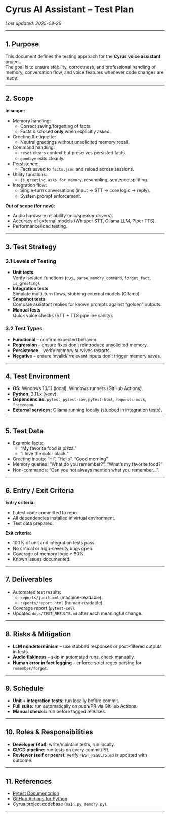 # Cyrus AI Assistant – Test Plan

_Last updated: 2025-08-26_

---

## 1. Purpose

This document defines the testing approach for the **Cyrus voice assistant** project.  
The goal is to ensure stability, correctness, and professional handling of memory, conversation flow, and voice features whenever code changes are made.

---

## 2. Scope

**In scope:**
- Memory handling:
  - Correct saving/forgetting of facts.
  - Facts disclosed **only** when explicitly asked.
- Greeting & etiquette:
  - Neutral greetings without unsolicited memory recall.
- Command handling:
  - `reset` clears context but preserves persisted facts.
  - `goodbye` exits cleanly.
- Persistence:
  - Facts saved to `facts.json` and reload across sessions.
- Utility functions:
  - `is_greeting`, `asks_for_memory`, resampling, sentence splitting.
- Integration flow:
  - Single-turn conversations (input → STT → core logic → reply).
  - System prompt enforcement.

**Out of scope (for now):**
- Audio hardware reliability (mic/speaker drivers).
- Accuracy of external models (Whisper STT, Ollama LLM, Piper TTS).
- Performance/load testing.

---

## 3. Test Strategy

### 3.1 Levels of Testing
- **Unit tests**  
  Verify isolated functions (e.g., `parse_memory_command`, `forget_fact`, `is_greeting`).
- **Integration tests**  
  Simulate multi-turn flows, stubbing external models (Ollama).
- **Snapshot tests**  
  Compare assistant replies for known prompts against “golden” outputs.
- **Manual tests**  
  Quick voice checks (STT + TTS pipeline sanity).

### 3.2 Test Types
- **Functional** – confirm expected behavior.
- **Regression** – ensure fixes don’t reintroduce unsolicited memory.
- **Persistence** – verify memory survives restarts.
- **Negative** – ensure invalid/irrelevant inputs don’t trigger memory saves.

---

## 4. Test Environment

- **OS:** Windows 10/11 (local), Windows runners (GitHub Actions).  
- **Python:** 3.11.x (venv).  
- **Dependencies:** `pytest`, `pytest-cov`, `pytest-html`, `requests-mock`, `freezegun`.  
- **External services:** Ollama running locally (stubbed in integration tests).

---

## 5. Test Data

- Example facts:  
  - “My favorite food is pizza.”  
  - “I love the color black.”  
- Greeting inputs: “Hi”, “Hello”, “Good morning”.  
- Memory queries: “What do you remember?”, “What’s my favorite food?”  
- Non-commands: “Can you not always mention what you remember…”.

---

## 6. Entry / Exit Criteria

**Entry criteria:**
- Latest code committed to repo.
- All dependencies installed in virtual environment.
- Test data prepared.

**Exit criteria:**
- 100% of unit and integration tests pass.
- No critical or high-severity bugs open.
- Coverage of memory logic ≥ 80%.
- Known issues documented.

---

## 7. Deliverables

- Automated test results:
  - `reports/junit.xml` (machine-readable).
  - `reports/report.html` (human-readable).
- Coverage report (`pytest-cov`).
- Updated `docs/TEST_RESULTS.md` after each meaningful change.

---

## 8. Risks & Mitigation

- **LLM nondeterminism** – use stubbed responses or post-filtered outputs in tests.  
- **Audio flakiness** – skip in automated runs, check manually.  
- **Human error in fact logging** – enforce strict regex parsing for `remember/forget`.

---

## 9. Schedule

- **Unit + integration tests:** run locally before commit.  
- **Full suite:** run automatically on push/PR via GitHub Actions.  
- **Manual checks:** run before tagged releases.

---

## 10. Roles & Responsibilities

- **Developer (Kal)**: write/maintain tests, run locally.  
- **CI/CD pipeline**: run tests on every commit/PR.  
- **Reviewer (self or peers)**: verify `TEST_RESULTS.md` is updated with outcome.

---

## 11. References

- [Pytest Documentation](https://docs.pytest.org/)  
- [GitHub Actions for Python](https://docs.github.com/en/actions/automating-builds-and-tests/building-and-testing-python)  
- Cyrus project codebase (`main.py`, `memory.py`).

---
